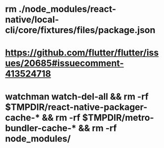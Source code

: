 # rm ./node_modules/react-native/local-cli/core/__fixtures__/files/package.json
# https://github.com/flutter/flutter/issues/20685#issuecomment-413524718
# watchman watch-del-all && rm -rf $TMPDIR/react-native-packager-cache-* && rm -rf $TMPDIR/metro-bundler-cache-* && rm -rf node_modules/
